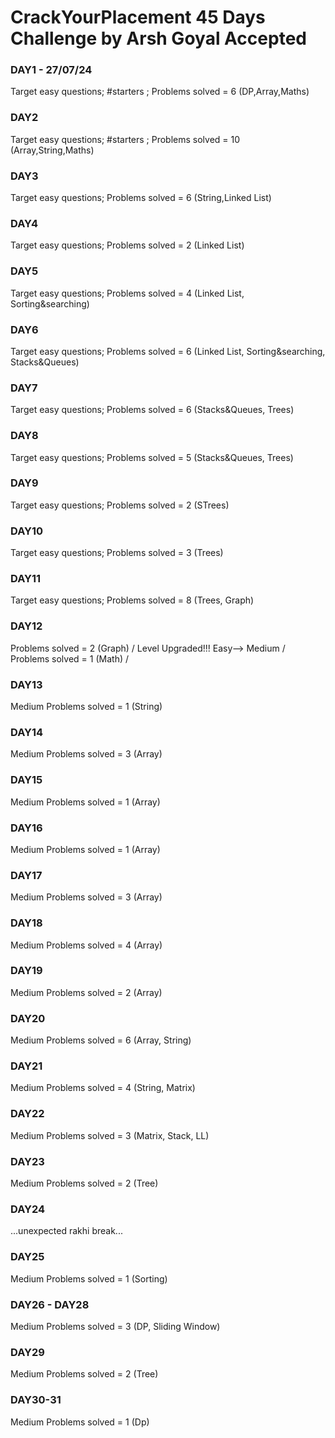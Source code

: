 # CrackYourPlacement 45 Days Challenge by Arsh Goyal Accepted

### DAY1 - 27/07/24 
Target easy questions; #starters ; Problems solved = 6 (DP,Array,Maths)

### DAY2 
Target easy questions; #starters ; Problems solved = 10 (Array,String,Maths)

### DAY3 
Target easy questions; Problems solved = 6 (String,Linked List)

### DAY4
Target easy questions; Problems solved = 2 (Linked List)

### DAY5
Target easy questions; Problems solved = 4 (Linked List, Sorting&searching)

### DAY6
Target easy questions; Problems solved = 6 (Linked List, Sorting&searching, Stacks&Queues)

### DAY7
Target easy questions; Problems solved = 6 (Stacks&Queues, Trees)

### DAY8
Target easy questions; Problems solved = 5 (Stacks&Queues, Trees)

### DAY9
Target easy questions; Problems solved = 2 (STrees)

### DAY10
Target easy questions; Problems solved = 3 (Trees)

### DAY11
Target easy questions; Problems solved = 8 (Trees, Graph)

### DAY12
Problems solved = 2 (Graph) /
Level Upgraded!!! Easy--> Medium /
Problems solved = 1 (Math) /

### DAY13
Medium Problems solved = 1 (String)

### DAY14
Medium Problems solved = 3 (Array)

### DAY15
Medium Problems solved = 1 (Array)

### DAY16
Medium Problems solved = 1 (Array)

### DAY17
Medium Problems solved = 3 (Array)

### DAY18
Medium Problems solved = 4 (Array)

### DAY19
Medium Problems solved = 2 (Array)

### DAY20
Medium Problems solved = 6 (Array, String)

### DAY21
Medium Problems solved = 4 (String, Matrix)

### DAY22
Medium Problems solved = 3 (Matrix, Stack, LL)

### DAY23
Medium Problems solved = 2 (Tree)

### DAY24
...unexpected rakhi break...

### DAY25
Medium Problems solved = 1 (Sorting)

### DAY26 - DAY28
Medium Problems solved = 3 (DP, Sliding Window)

### DAY29
Medium Problems solved = 2 (Tree)

### DAY30-31
Medium Problems solved = 1 (Dp)
